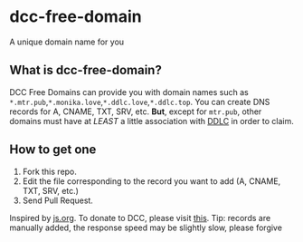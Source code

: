 # dcc-free-domain
A unique domain name for you

## What is dcc-free-domain?
DCC Free Domains can provide you with domain names such as `*.mtr.pub`,`*.monika.love`,`*.ddlc.love`,`*.ddlc.top`. You can create DNS records for A, CNAME, TXT, SRV, etc.
**But**, except for `mtr.pub`, other domains must have at *LEAST* a little association with [DDLC](https://ddlc.moe) in order to claim.

## How to get one
1. Fork this repo.
2. Edit the file corresponding to the record you want to add (A, CNAME, TXT, SRV, etc.)
3. Send Pull Request.


Inspired by [js.org](github.com/js-org/js.org).
To donate to DCC, please visit [this](http://donate.monika.love).
Tip: records are manually added, the response speed may be slightly slow, please forgive
